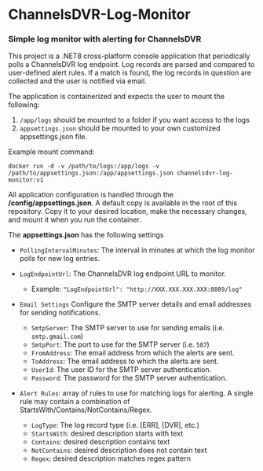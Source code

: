 # ChannelsDVR-Log-Monitor

### Simple log monitor with alerting for ChannelsDVR

This project is a .NET8 cross-platform console application that periodically polls
a ChannelsDVR log endpoint.  Log records are parsed and compared to user-defined
alert rules.  If a match is found, the log records in question are collected and 
the user is notified via email.

The application is containerized and expects the user to mount the following:
1. `/app/logs` should be mounted to a folder if you want access to the logs
2. `appsettings.json` should be mounted to your own customized appsettings.json file.

Example mount command:

`docker run -d -v /path/to/logs:/app/logs -v /path/to/appsettings.json:/app/appsettings.json channelsdvr-log-monitor:v1`

All application configuration is handled through the **/config/appsettings.json**.
A default copy is available in the root of this repository.  Copy it to your desired
location, make the necessary changes, and mount it when you run the container. 


The **appsettings.json** has the following settings

- `PollingIntervalMinutes`: The interval in minutes at which the log monitor polls for new log entries.

- `LogEndpointUrl`: The ChannelsDVR log endpoint URL to monitor.
  - Example: `"LogEndpointUrl": "http://XXX.XXX.XXX.XXX:8089/log"`

- `Email Settings`
Configure the SMTP server details and email addresses for sending notifications.
  - `SmtpServer`: The SMTP server to use for sending emails (i.e. `smtp.gmail.com`)
  - `SmtpPort`: The port to use for the SMTP server (i.e. `587`)
  - `FromAddress`: The email address from which the alerts are sent.
  - `ToAddress`: The email address to which the alerts are sent.
  - `UserId`: The user ID for the SMTP server authentication.
  - `Password`: The password for the SMTP server authentication.

- `Alert Rules`: array of rules to use for matching logs for alerting.  A single rule
  may contain a combination of StartsWith/Contains/NotContains/Regex.
  - `LogType`: The log record type (i.e. [ERR], [DVR], etc.)
  - `StartsWith`: desired description starts with text
  - `Contains`: desired description contains text
  - `NotContains`: desired description does not contain text
  - `Regex`: desired description matches regex pattern
